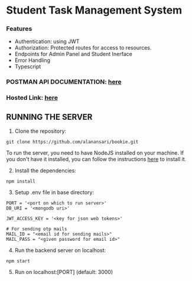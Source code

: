 # Student Task Management System

### Features
- Authentication: using JWT
- Authorization: Protected routes for access to resources.
- Endpoints for Admin Panel and Student Inerface
- Error Handling
- Typescript

### POSTMAN API DOCUMENTATION: [here](https://documenter.getpostman.com/view/24068251/2s9YXiY1rx)

### Hosted Link: [here](https://bookie-9aci.onrender.com/)

## RUNNING THE SERVER


1. Clone the repository:

```CMD
git clone https://github.com/alanansari/bookie.git
```
To run the server, you need to have NodeJS installed on your machine. If you don't have it installed, you can follow the instructions [here](https://nodejs.org/en//) to install it.



2. Install the dependencies: 

```CMD
npm install
```


3. Setup .env file in base directory:

```
PORT = '<port on which to run server>'
DB_URI = '<mongodb uri>'

JWT_ACCESS_KEY = '<key for json web tokens>'

# For sending otp mails
MAIL_ID = "<email id for sending mails>" 
MAIL_PASS = "<given password for email id>"
```


4. Run the backend server on localhost:

```CMD
npm start
```

5. Run on localhost:[PORT] (default: 3000)

